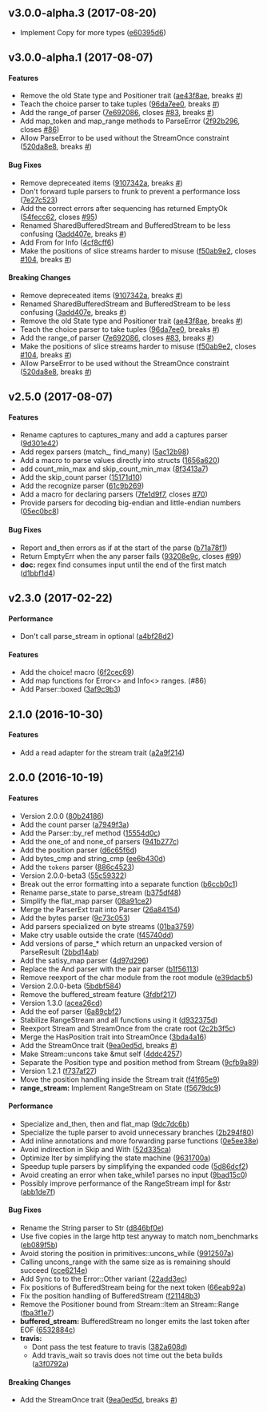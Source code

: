 <a name=""></a>
##  v3.0.0-alpha.3 (2017-08-20)

*   Implement Copy for more types ([e60395d6](https://github.com/Marwes/combine/commit/e60395d683faf52be772d222f28a5d38aec05f5c))



<a name="v3.0.0-alpha.1"></a>
## v3.0.0-alpha.1 (2017-08-07)


#### Features

*   Remove the old State type and Positioner trait ([ae43f8ae](https://github.com/Marwes/combine/commit/ae43f8ae2b303aca3b5ae9fbb1a87475349f2745), breaks [#](https://github.com/Marwes/combine/issues/))
*   Teach the choice parser to take tuples ([96da7ee0](https://github.com/Marwes/combine/commit/96da7ee0cf8a112e60747a0be8a4dbd90efbecba), breaks [#](https://github.com/Marwes/combine/issues/))
*   Add the range_of parser ([7e692086](https://github.com/Marwes/combine/commit/7e69208650f7fdc75279370b193030b09ccdbc7a), closes [#83](https://github.com/Marwes/combine/issues/83), breaks [#](https://github.com/Marwes/combine/issues/))
*   Add map_token and map_range methods to ParseError ([2f92b296](https://github.com/Marwes/combine/commit/2f92b29669b618535bcd7533b7dd39b7daa8579b), closes [#86](https://github.com/Marwes/combine/issues/86))
*   Allow ParseError to be used without the StreamOnce constraint ([520da8e8](https://github.com/Marwes/combine/commit/520da8e89f7162b4d6ba3a3bca05a05f3bd37999), breaks [#](https://github.com/Marwes/combine/issues/))

#### Bug Fixes

*   Remove depreceated items ([9107342a](https://github.com/Marwes/combine/commit/9107342a89a5efc664bac9c2919a93a992ca6809), breaks [#](https://github.com/Marwes/combine/issues/))
*   Don't forward tuple parsers to frunk to prevent a performance loss ([7e27c523](https://github.com/Marwes/combine/commit/7e27c523da46828b254ee4fc7c1f9750623e5aff))
*   Add the correct errors after sequencing has returned EmptyOk ([54fecc62](https://github.com/Marwes/combine/commit/54fecc62938445aae15373a6b1ec7c4419582025), closes [#95](https://github.com/Marwes/combine/issues/95))
*   Renamed SharedBufferedStream and BufferedStream to be less confusing ([3add407e](https://github.com/Marwes/combine/commit/3add407eecf886cc72ce05414d58a2b3b19a0bb9), breaks [#](https://github.com/Marwes/combine/issues/))
*   Add From<u8> for Info ([4cf8cff6](https://github.com/Marwes/combine/commit/4cf8cff64466519bf2d4a4dc1dcbe8deb449e004))
*   Make the positions of slice streams harder to misuse ([f50ab9e2](https://github.com/Marwes/combine/commit/f50ab9e2f42ec2465368bfb11a60b2339b699fc4), closes [#104](https://github.com/Marwes/combine/issues/104), breaks [#](https://github.com/Marwes/combine/issues/))

#### Breaking Changes

*   Remove depreceated items ([9107342a](https://github.com/Marwes/combine/commit/9107342a89a5efc664bac9c2919a93a992ca6809), breaks [#](https://github.com/Marwes/combine/issues/))
*   Renamed SharedBufferedStream and BufferedStream to be less confusing ([3add407e](https://github.com/Marwes/combine/commit/3add407eecf886cc72ce05414d58a2b3b19a0bb9), breaks [#](https://github.com/Marwes/combine/issues/))
*   Remove the old State type and Positioner trait ([ae43f8ae](https://github.com/Marwes/combine/commit/ae43f8ae2b303aca3b5ae9fbb1a87475349f2745), breaks [#](https://github.com/Marwes/combine/issues/))
*   Teach the choice parser to take tuples ([96da7ee0](https://github.com/Marwes/combine/commit/96da7ee0cf8a112e60747a0be8a4dbd90efbecba), breaks [#](https://github.com/Marwes/combine/issues/))
*   Add the range_of parser ([7e692086](https://github.com/Marwes/combine/commit/7e69208650f7fdc75279370b193030b09ccdbc7a), closes [#83](https://github.com/Marwes/combine/issues/83), breaks [#](https://github.com/Marwes/combine/issues/))
*   Make the positions of slice streams harder to misuse ([f50ab9e2](https://github.com/Marwes/combine/commit/f50ab9e2f42ec2465368bfb11a60b2339b699fc4), closes [#104](https://github.com/Marwes/combine/issues/104), breaks [#](https://github.com/Marwes/combine/issues/))
*   Allow ParseError to be used without the StreamOnce constraint ([520da8e8](https://github.com/Marwes/combine/commit/520da8e89f7162b4d6ba3a3bca05a05f3bd37999), breaks [#](https://github.com/Marwes/combine/issues/))



<a name="v2.5.0"></a>
## v2.5.0 (2017-08-07)

#### Features

*   Rename captures to captures_many and add a captures parser ([9d301e42](https://github.com/Marwes/combine/commit/9d301e42ee2da23c90ce78982d9dbef6d7586b4c))
*   Add regex parsers (match_, find_many) ([5ac12b98](https://github.com/Marwes/combine/commit/5ac12b9883c49b345341ad47aeac2c8accd52c33))
*   Add a macro to parse values directly into structs ([1656a620](https://github.com/Marwes/combine/commit/1656a620960e2b6256e724058cf39892d6e16944))
*   add count_min_max and skip_count_min_max ([8f3413a7](https://github.com/Marwes/combine/commit/8f3413a7431f4459d67695156f0b259df422bf09))
*   Add the skip_count parser ([15171d10](https://github.com/Marwes/combine/commit/15171d10495a5a221713ca0f67f3afc0b0eaf580))
*   Add the recognize parser ([61c9b269](https://github.com/Marwes/combine/commit/61c9b269826707e7fa7409512f21122c9fd8f137))
*   Add a macro for declaring parsers ([7fe1d9f7](https://github.com/Marwes/combine/commit/7fe1d9f723a14d20c9879849e104283ee24d254e), closes [#70](https://github.com/Marwes/combine/issues/70))
*   Provide parsers for decoding big-endian and little-endian numbers ([05ec0bc8](https://github.com/Marwes/combine/commit/05ec0bc8675a2de0a71268a458ceefa7ee99f7a0))

#### Bug Fixes

*   Report and_then errors as if at the start of the parse ([b71a78f1](https://github.com/Marwes/combine/commit/b71a78f12a40e90425d59f72d28c628d28aebe1d))
*   Return EmptyErr when the any parser fails ([93208e9c](https://github.com/Marwes/combine/commit/93208e9c6fd92628eb02c0b32a0d6d3120a9af7f), closes [#99](https://github.com/Marwes/combine/issues/99))
* **doc:**  regex find consumes input until the end of the first match ([d1bbf1d4](https://github.com/Marwes/combine/commit/d1bbf1d4198cb71d9c4b9e6d13399e38078518f0))



<a name="v2.3.0"></a>
## v2.3.0 (2017-02-22)


#### Performance

*   Don't call parse_stream in optional ([a4bf28d2](a4bf28d2))

#### Features

*   Add the choice! macro ([6f2cec69](6f2cec69))
*   Add map functions for Error<> and Info<> ranges. (#86) 
*   Add Parser::boxed ([3af9c9b3](3af9c9b3))

<a name="2.1.0"></a>
##  2.1.0 (2016-10-30)


#### Features

*   Add a read adapter for the stream trait ([a2a9f214](a2a9f214))



<a name="2.0.0"></a>
## 2.0.0 (2016-10-19)


#### Features

*   Version 2.0.0 ([80b24186](https://github.com/Marwes/combine/commit/80b24186fb4854d3242f32abc727107545e08c7b))
*   Add the count parser ([a7949f3a](https://github.com/Marwes/combine/commit/a7949f3aef8585523e730e2c1224c3725b360d32))
*   Add the Parser::by_ref method ([15554d0c](https://github.com/Marwes/combine/commit/15554d0c64a2415e8c234708595cc544ada6c585))
*   Add the one_of and none_of parsers ([941b277c](https://github.com/Marwes/combine/commit/941b277c8f4d8e8af804c88678181be7743f912b))
*   Add the position parser ([d6c65f6d](https://github.com/Marwes/combine/commit/d6c65f6da5a2af47254abe2db4b04c3ecbd74803))
*   Add bytes_cmp and string_cmp ([ee6b430d](https://github.com/Marwes/combine/commit/ee6b430d17508daf305d5f48fabae2d662a94d34))
*   Add the `tokens` parser ([886c4523](https://github.com/Marwes/combine/commit/886c45235be207241874a0a412ebcc0733959466))
*   Version 2.0.0-beta3 ([55c59322](https://github.com/Marwes/combine/commit/55c59322f8ead037dad703a41e1f6d769c059f31))
*   Break out the error formatting into a separate function ([b6ccb0c1](https://github.com/Marwes/combine/commit/b6ccb0c1807f0f182878b68d4dbdcfa739fd5157))
*   Rename parse_state to parse_stream ([b375df48](https://github.com/Marwes/combine/commit/b375df4811570d14bbd8db7cb74a6834e54679cf))
*   Simplify the flat_map parser ([08a91ce2](https://github.com/Marwes/combine/commit/08a91ce201b67f5528a18228bdfb079e7d86dd7f))
*   Merge the ParserExt trait into Parser ([26a84154](https://github.com/Marwes/combine/commit/26a841540107b79542bb874a60abb83f99c78a58))
*   Add the bytes parser ([9c73c053](https://github.com/Marwes/combine/commit/9c73c053f37b149c35d60377f6dcbbbfc145dda9))
*   Add parsers specialized on byte streams ([01ba3759](https://github.com/Marwes/combine/commit/01ba375929daac2cb81a3e966e529f0909014620))
*   Make ctry usable outside the crate ([f45740dd](https://github.com/Marwes/combine/commit/f45740dd71cf9c71e0900e932c2f10ccbefae35e))
*   Add versions of parse_* which return an unpacked version of ParseResult ([2bbd14ab](https://github.com/Marwes/combine/commit/2bbd14abd2b372afbfda56fb73d4aa036bd427e1))
*   Add the satisy_map parser ([4d97d296](https://github.com/Marwes/combine/commit/4d97d2968c48026e8369e1f0bcee3c6ef5784664))
*   Replace the And parser with the pair parser ([b1f56113](https://github.com/Marwes/combine/commit/b1f561139169caa1a5a2e3e2d84248b28f22bb82))
*   Remove reexport of the char module from the root module ([e39dacb5](https://github.com/Marwes/combine/commit/e39dacb57999c3cfb0bb4ae6d5db0b696da60a3f))
*   Version 2.0.0-beta ([5bdbf584](https://github.com/Marwes/combine/commit/5bdbf58484800717c7d7c20b9161562520f425cb))
*   Remove the buffered_stream feature ([3fdbf217](https://github.com/Marwes/combine/commit/3fdbf217ec0a66b052b8d11792ce3ff3d13b7463))
*   Version 1.3.0 ([acea26cd](https://github.com/Marwes/combine/commit/acea26cda536ffc681ca4fa9e4c1bf28f5184582))
*   Add the eof parser ([6a89cbf2](https://github.com/Marwes/combine/commit/6a89cbf2ef11ed5bf4145a296c208e5f5f90438c))
*   Stabilize RangeStream and all functions using it ([d932375d](https://github.com/Marwes/combine/commit/d932375d13a196fc74602f8e76ad5bd3512ca370))
*   Reexport Stream and StreamOnce from the crate root ([2c2b3f5c](https://github.com/Marwes/combine/commit/2c2b3f5cd21a04fbc157a95ce76fe72bfdc1a2c3))
*   Merge the HasPosition trait into StreamOnce ([3bda4a16](https://github.com/Marwes/combine/commit/3bda4a163e8f3b57dd4efa65384c97f9c3554aeb))
*   Add the StreamOnce trait ([9ea0ed5d](https://github.com/Marwes/combine/commit/9ea0ed5d6c8f8cead773a24b968d4a0bbb606721), breaks [#](https://github.com/Marwes/combine/issues/))
*   Make Stream::uncons take &mut self ([4ddc4257](https://github.com/Marwes/combine/commit/4ddc4257d1e719a9f1c17a49c39f08ebf20d2999))
*   Separate the Position type and position method from Stream ([9cfb9a89](https://github.com/Marwes/combine/commit/9cfb9a895be34b288ee9fc9f926cd1b9c5b97b03))
*   Version 1.2.1 ([f737af27](https://github.com/Marwes/combine/commit/f737af27306160088188900a1cdad255b5ca58d3))
*   Move the position handling inside the Stream trait ([f41f65e9](https://github.com/Marwes/combine/commit/f41f65e9f34b64481f81af078ecdb10a80e75f6f))
* **range_stream:**  Implement RangeStream on State ([f5679dc9](https://github.com/Marwes/combine/commit/f5679dc954be093a7a0278d2311cf5a162396833))

#### Performance

*   Specialize and_then, then and flat_map ([9dc7dc6b](https://github.com/Marwes/combine/commit/9dc7dc6b9bcb638888be448efb7002d362aded16))
*   Specialize the tuple parser to avoid unnecessary branches ([2b294f80](https://github.com/Marwes/combine/commit/2b294f8009021897d9652981dfb107dd2102a902))
*   Add inline annotations and more forwarding parse functions ([0e5ee38e](https://github.com/Marwes/combine/commit/0e5ee38e1b15847908f6676c0c4032dc844e3462))
*   Avoid indirection in Skip and With ([52d335ca](https://github.com/Marwes/combine/commit/52d335caa2e698de9be50e46e8fbcf241d4e3081))
*   Optimize Iter by simplifying the state machine ([9631700a](https://github.com/Marwes/combine/commit/9631700a306cb5546e37dfb8f05d54728fb3bc8c))
*   Speedup tuple parsers by simplifying the expanded code ([5d86dcf2](https://github.com/Marwes/combine/commit/5d86dcf2d14f1cae078d1a4b8831d37041eaf7a2))
*   Avoid creating an error when take_while1 parses no input ([9bad15c0](https://github.com/Marwes/combine/commit/9bad15c0f79e3ff897fb92cdca6b92f988c69347))
*   Possibly improve performance of the RangeStream impl for &str ([abb1de7f](https://github.com/Marwes/combine/commit/abb1de7f15b65b9bc2c40572319269191bd0819f))

#### Bug Fixes

*   Rename the String parser to Str ([d846bf0e](https://github.com/Marwes/combine/commit/d846bf0e7ddb3350ce9245b3682d7c054ff5cdd8))
*   Use five copies in the large http test anyway to match nom_benchmarks ([eb089f5b](https://github.com/Marwes/combine/commit/eb089f5bef175b96e097286b9c8c3e7d5f6e3922))
*   Avoid storing the position in primitives::uncons_while ([9912507a](https://github.com/Marwes/combine/commit/9912507a80e178737e16d4ff3d19d7a1fee9fbc8))
*   Calling uncons_range with the same size as is remaining should succeed ([cce6214e](https://github.com/Marwes/combine/commit/cce6214ed4722880881c8c6998e00f4509a22588))
*   Add Sync to to the Error::Other variant ([22add3ec](https://github.com/Marwes/combine/commit/22add3eca62ff5e6f4d58122a4b366290b1d9385))
*   Fix positions of BufferedStream being for the next token ([66eab92a](https://github.com/Marwes/combine/commit/66eab92a7dd63269f48cf0fbd0722a6eeea9135d))
*   Fix the position handling of BufferedStream ([f21148b3](https://github.com/Marwes/combine/commit/f21148b3c4c5c6f10d8b6d90ce4a7925596879b3))
*   Remove the Positioner bound from Stream::Item an Stream::Range ([fba3f1e7](https://github.com/Marwes/combine/commit/fba3f1e760505305b6a586b6ff5a53eff645e1d1))
* **buffered_stream:**  BufferedStream no longer emits the last token after EOF ([6532884c](https://github.com/Marwes/combine/commit/6532884cc16307e1753584dd40b2b59e3daa6267))
* **travis:**
  *  Dont pass the test feature to travis ([382a608d](https://github.com/Marwes/combine/commit/382a608da2851c5cc2d3477025951e9a133732bc))
  *  Add travis_wait so travis does not time out the beta builds ([a3f0792a](https://github.com/Marwes/combine/commit/a3f0792ab347805e3f0ce619997a2c154f5e8c87))

#### Breaking Changes

*   Add the StreamOnce trait ([9ea0ed5d](https://github.com/Marwes/combine/commit/9ea0ed5d6c8f8cead773a24b968d4a0bbb606721), breaks [#](https://github.com/Marwes/combine/issues/))
